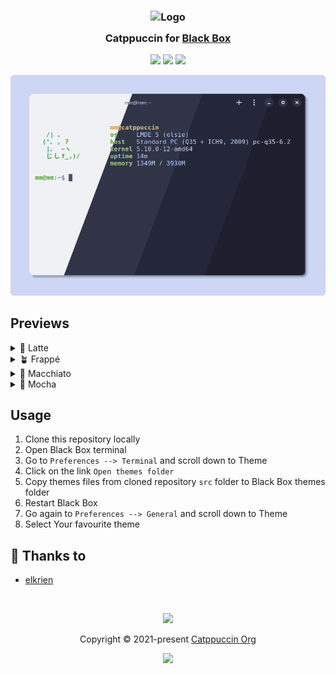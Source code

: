 <h3 align="center">
	<img src="https://raw.githubusercontent.com/catppuccin/catppuccin/main/assets/logos/exports/1544x1544_circle.png" width="100" alt="Logo"/><br/>
	<img src="https://raw.githubusercontent.com/catppuccin/catppuccin/main/assets/misc/transparent.png" height="30" width="0px"/>
	Catppuccin for <a href="https://gitlab.gnome.org/raggesilver/blackbox">Black Box</a>
	<img src="https://raw.githubusercontent.com/catppuccin/catppuccin/main/assets/misc/transparent.png" height="30" width="0px"/>
</h3>

<p align="center">
    <a href="https://github.com/catppuccin/blackbox/stargazers"><img src="https://img.shields.io/github/stars/catppuccin/blackbox?colorA=363a4f&colorB=b7bdf8&style=for-the-badge"></a>
    <a href="https://github.com/catppuccin/blackbox/issues"><img src="https://img.shields.io/github/issues/catppuccin/blackbox?colorA=363a4f&colorB=f5a97f&style=for-the-badge"></a>
    <a href="https://github.com/catppuccin/blackbox/contributors"><img src="https://img.shields.io/github/contributors/catppuccin/blackbox?colorA=363a4f&colorB=a6da95&style=for-the-badge"></a>
</p>

<p align="center">
  <img src="https://raw.githubusercontent.com/catppuccin/blackbox/main/assets/cat-blackbox.png"/>
</p>

## Previews

<details>
<summary>🌻 Latte</summary>
  <img src="https://raw.githubusercontent.com/catppuccin/blackbox/main/assets/blackbox-latte.png"/>
</details>
<details>
<summary>🪴 Frappé</summary>
  <img src="https://raw.githubusercontent.com/catppuccin/blackbox/main/assets/blackbox-frappe.png"/>
</details>
<details>
<summary>🌺 Macchiato</summary>
  <img src="https://raw.githubusercontent.com/catppuccin/blackbox/main/assets/blackbox-macchiato.png"/>
</details>
<details>
<summary>🌿 Mocha</summary>
  <img src="https://raw.githubusercontent.com/catppuccin/blackbox/main/assets/blackbox-mocha.png"/>
</details>

## Usage

1. Clone this repository locally
2. Open Black Box terminal
3. Go to `Preferences --> Terminal` and scroll down to Theme
4. Click on the link `Open themes folder`
5. Copy themes files from cloned repository `src` folder to Black Box themes folder
6. Restart Black Box
7. Go again to `Preferences --> General` and scroll down to Theme
8. Select Your favourite theme

## 💝 Thanks to

- [elkrien](https://github.com/elkrien)

&nbsp;

<p align="center"><img src="https://raw.githubusercontent.com/catppuccin/catppuccin/main/assets/footers/gray0_ctp_on_line.svg?sanitize=true" /></p>
<p align="center">Copyright &copy; 2021-present <a href="https://github.com/catppuccin" target="_blank">Catppuccin Org</a>
<p align="center"><a href="https://github.com/catppuccin/catppuccin/blob/main/LICENSE"><img src="https://img.shields.io/static/v1.svg?style=for-the-badge&label=License&message=MIT&logoColor=d9e0ee&colorA=363a4f&colorB=b7bdf8"/></a></p>
